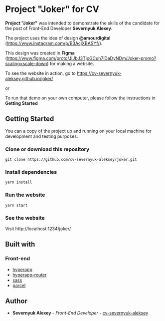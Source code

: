 # Project "Joker" for CV

**Project "Joker"** was intended to demonstrate the skills of the candidate for the post of Front-End Developer **Severnyuk Alexey**.

The project uses the idea of design **@amourdigital** (https://www.instagram.com/p/B3AcjXBASYf/).

This design was created in **Figma** (https://www.figma.com/proto/JIJbJ3TjoGCuh7iDaDyNDm/Joker-promo?scaling=scale-down) for making a website.

To see the website in action, go to https://cv-severnyuk-aleksey.github.io/joker/

or

To run that demo on your own computer, please follow the instructions in **Getting Started**

## Getting Started

You can a copy of the project up and running on your local machine for development and testing purposes.

### Clone or download this repository

```
git clone https://github.com/cv-severnyuk-aleksey/joker.git
```

### Install dependencies

```
yarn install
```

### Run the website

```
yarn start
```

### See the website

Visit http://localhost:1234/joker/

## Built with

### Front-end

* [hyperapp](https://github.com/jorgebucaran/hyperapp)
* [hyperapp-router](https://github.com/jorgebucaran/hyperapp-router)
* [sass](https://github.com/sass/sass)
* [parcel](https://parceljs.org/)

## Author

* **Severnyuk Alexey** - *Front-End Developer* - [cv-severnyuk-aleksey](https://github.com/cv-severnyuk-aleksey)
